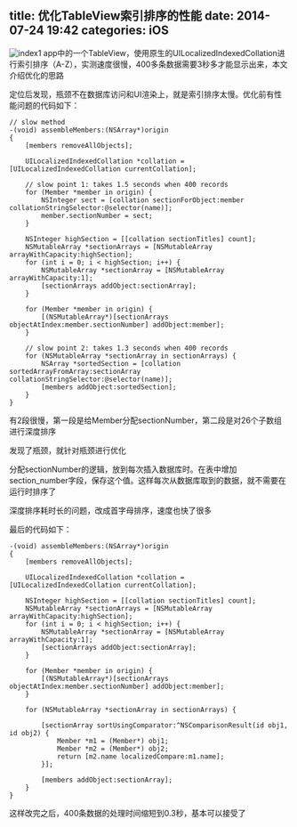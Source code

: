 title: 优化TableView索引排序的性能
date: 2014-07-24 19:42
categories: iOS
---
![index1](http://pic.kyfxbl.com/index1.jpg)
app中的一个TableView，使用原生的UILocalizedIndexedCollation进行索引排序（A-Z），实测速度很慢，400多条数据需要3秒多才能显示出来，本文介绍优化的思路
<!--more-->

定位后发现，瓶颈不在数据库访问和UI渲染上，就是索引排序太慢。优化前有性能问题的代码如下：

```
// slow method
-(void) assembleMembers:(NSArray*)origin
{
    [members removeAllObjects];

    UILocalizedIndexedCollation *collation = [UILocalizedIndexedCollation currentCollation];

    // slow point 1: takes 1.5 seconds when 400 records
    for (Member *member in origin) {
        NSInteger sect = [collation sectionForObject:member collationStringSelector:@selector(name)];
        member.sectionNumber = sect;
    }

    NSInteger highSection = [[collation sectionTitles] count];
    NSMutableArray *sectionArrays = [NSMutableArray arrayWithCapacity:highSection];
    for (int i = 0; i < highSection; i++) {
        NSMutableArray *sectionArray = [NSMutableArray arrayWithCapacity:1];
        [sectionArrays addObject:sectionArray];
    }

    for (Member *member in origin) {
        [(NSMutableArray*)[sectionArrays objectAtIndex:member.sectionNumber] addObject:member];
    }

    // slow point 2: takes 1.3 seconds when 400 records
    for (NSMutableArray *sectionArray in sectionArrays) {
        NSArray *sortedSection = [collation sortedArrayFromArray:sectionArray collationStringSelector:@selector(name)];
        [members addObject:sortedSection];
    }
}
```
有2段很慢，第一段是给Member分配sectionNumber，第二段是对26个子数组进行深度排序

发现了瓶颈，就针对瓶颈进行优化

分配sectionNumber的逻辑，放到每次插入数据库时。在表中增加section_number字段，保存这个值。这样每次从数据库取到的数据，就不需要在运行时排序了

深度排序耗时长的问题，改成首字母排序，速度也快了很多

最后的代码如下：

```
-(void) assembleMembers:(NSArray*)origin
{
    [members removeAllObjects];

    UILocalizedIndexedCollation *collation = [UILocalizedIndexedCollation currentCollation];

    NSInteger highSection = [[collation sectionTitles] count];
    NSMutableArray *sectionArrays = [NSMutableArray arrayWithCapacity:highSection];
    for (int i = 0; i < highSection; i++) {
        NSMutableArray *sectionArray = [NSMutableArray arrayWithCapacity:1];
        [sectionArrays addObject:sectionArray];
    }

    for (Member *member in origin) {
        [(NSMutableArray*)[sectionArrays objectAtIndex:member.sectionNumber] addObject:member];
    }

    for (NSMutableArray *sectionArray in sectionArrays) {

        [sectionArray sortUsingComparator:^NSComparisonResult(id obj1, id obj2) {
            Member *m1 = (Member*) obj1;
            Member *m2 = (Member*) obj2;
            return [m2.name localizedCompare:m1.name];
        }];

        [members addObject:sectionArray];
    }
}
```

这样改完之后，400条数据的处理时间缩短到0.3秒，基本可以接受了